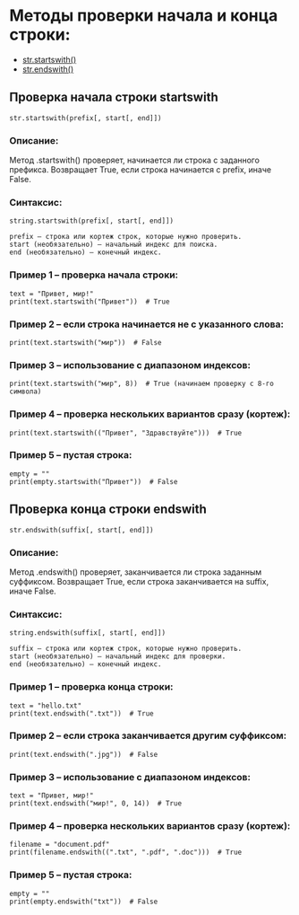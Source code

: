 # Методы проверки начала и конца строки:

- [str.startswith()](#проверка-конца-строки-startswith)
- [str.endswith()](#проверка-конца-строки-endswith)

## Проверка начала строки startswith
`str.startswith(prefix[, start[, end]])`

### Описание:
Метод .startswith() проверяет, начинается ли строка с заданного префикса.
Возвращает True, если строка начинается с prefix, иначе False.

### Синтаксис:

`string.startswith(prefix[, start[, end]])`

    prefix – строка или кортеж строк, которые нужно проверить.
    start (необязательно) – начальный индекс для поиска.
    end (необязательно) – конечный индекс.

###  Пример 1 – проверка начала строки:
```
text = "Привет, мир!"
print(text.startswith("Привет"))  # True
```
### Пример 2 – если строка начинается не с указанного слова:
```
print(text.startswith("мир"))  # False
```
### Пример 3 – использование с диапазоном индексов:
```
print(text.startswith("мир", 8))  # True (начинаем проверку с 8-го символа)
```
### Пример 4 – проверка нескольких вариантов сразу (кортеж):
```
print(text.startswith(("Привет", "Здравствуйте")))  # True
```
### Пример 5 – пустая строка:
```
empty = ""
print(empty.startswith("Привет"))  # False
```

## Проверка конца строки endswith
`str.endswith(suffix[, start[, end]])`

### Описание:
Метод .endswith() проверяет, заканчивается ли строка заданным суффиксом.
Возвращает True, если строка заканчивается на suffix, иначе False.

### Синтаксис:

`string.endswith(suffix[, start[, end]])`

    suffix – строка или кортеж строк, которые нужно проверить.
    start (необязательно) – начальный индекс для проверки.
    end (необязательно) – конечный индекс.

### Пример 1 – проверка конца строки:
```
text = "hello.txt"
print(text.endswith(".txt"))  # True
```
### Пример 2 – если строка заканчивается другим суффиксом:
```
print(text.endswith(".jpg"))  # False
```
### Пример 3 – использование с диапазоном индексов:
```
text = "Привет, мир!"
print(text.endswith("мир!", 0, 14))  # True
```
### Пример 4 – проверка нескольких вариантов сразу (кортеж):
```
filename = "document.pdf"
print(filename.endswith((".txt", ".pdf", ".doc")))  # True
```
### Пример 5 – пустая строка:
```
empty = ""
print(empty.endswith("txt"))  # False
```